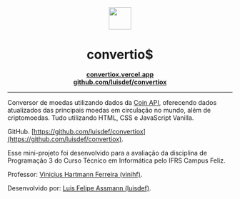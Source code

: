 <div align="center">
  <img width="50px" src="https://pngimg.com/uploads/coin/coin_PNG36868.png">
  <h1>convertio$</h1>
  <strong><a href="https://convertiox.vercel.app/">convertiox.vercel.app</a></strong><br>
  <strong><a href="https://github.com/luisdef/convertiox">github.com/luisdef/convertiox</a></strong>
</div> 

----

Conversor de moedas utilizando dados da [Coin API](https://www.coinapi.io/), oferecendo dados atualizados das principais moedas em circulação no mundo, além de criptomoedas. Tudo utilizando HTML, CSS e JavaScript Vanilla.

GitHub. [https://github.com/luisdef/convertiox](https://github.com/luisdef/convertiox).

Esse mini-projeto foi desenvolvido para a avaliação da disciplina de Programação 3 do Curso Técnico em Informática pelo IFRS Campus Feliz.

Professor: [Vinicius Hartmann Ferreira (vinihf)](https://github.com/vinihf).

Desenvolvido por: [Luis Felipe Assmann (luisdef)](http://github.com/luisdef).
